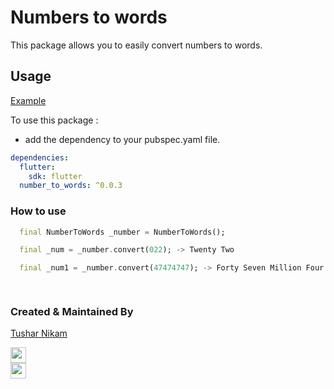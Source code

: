 # Numbers to words

This package allows you to easily convert numbers to words.

## Usage

[Example](https://github.com/champ96k/int_to_words/tree/master/example)

To use this package :

- add the dependency to your pubspec.yaml file.

```yaml
dependencies:
  flutter:
    sdk: flutter
  number_to_words: ^0.0.3
```

### How to use

```dart
  final NumberToWords _number = NumberToWords();

  final _num = _number.convert(022); -> Twenty Two

  final _num1 = _number.convert(47474747); -> Forty Seven Million Four Hundred and Seventy Four Thousand Seven Hundred and Forty Seven

 
```

### Created & Maintained By

[Tushar Nikam](https://champ96k.github.io)

<a href="https://www.twitter.com/champ_96k"><img src="https://img.shields.io/badge/twitter-%231DA1F2.svg?&style=for-the-badge&logo=twitter&logoColor=white" height=25> </a>
<br>
<a href="https://www.linkedin.com/in/tushar-nikam-a29a97131/"><img src="https://img.shields.io/badge/linkedin-%230077B5.svg?&style=for-the-badge&logo=linkedin&logoColor=white" height=25></a>
